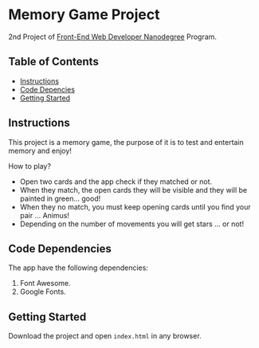 # Memory Game Project

2nd Project of [Front-End Web Developer Nanodegree](https://eu.udacity.com/course/front-end-web-developer-nanodegree--nd001)  Program. 

## Table of Contents

* [Instructions](#instructions)
* [Code Depencies](#code-dependencies)
* [Getting Started](#getting-started)

## Instructions

This project is a memory game, the purpose of it is to test and entertain memory and enjoy!

How to play?

- Open two cards and the app check if they matched or not.
- When they match, the open cards they will be visible and they will be painted in green... good!
- When they no match, you must keep opening cards until you find your pair ... Animus!
- Depending on the number of movements you will get stars ... or not!

## Code Dependencies

The app have the following dependencies:

1. Font Awesome.
2. Google Fonts.

## Getting Started

Download the project and open `index.html` in any browser.